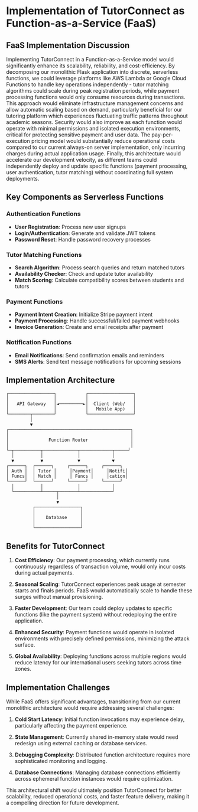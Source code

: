 # Implementation of TutorConnect as Function-as-a-Service (FaaS)

## FaaS Implementation Discussion

Implementing TutorConnect in a Function-as-a-Service model would significantly enhance its scalability, reliability, and cost-efficiency. By decomposing our monolithic Flask application into discrete, serverless functions, we could leverage platforms like AWS Lambda or Google Cloud Functions to handle key operations independently - tutor matching algorithms could scale during peak registration periods, while payment processing functions would only consume resources during transactions. This approach would eliminate infrastructure management concerns and allow automatic scaling based on demand, particularly beneficial for our tutoring platform which experiences fluctuating traffic patterns throughout academic seasons. Security would also improve as each function would operate with minimal permissions and isolated execution environments, critical for protecting sensitive payment and user data. The pay-per-execution pricing model would substantially reduce operational costs compared to our current always-on server implementation, only incurring charges during actual application usage. Finally, this architecture would accelerate our development velocity, as different teams could independently deploy and update specific functions (payment processing, user authentication, tutor matching) without coordinating full system deployments.

## Key Components as Serverless Functions

### Authentication Functions
- **User Registration**: Process new user signups
- **Login/Authentication**: Generate and validate JWT tokens
- **Password Reset**: Handle password recovery processes

### Tutor Matching Functions
- **Search Algorithm**: Process search queries and return matched tutors
- **Availability Checker**: Check and update tutor availability
- **Match Scoring**: Calculate compatibility scores between students and tutors

### Payment Functions
- **Payment Intent Creation**: Initialize Stripe payment intent
- **Payment Processing**: Handle successful/failed payment webhooks
- **Invoice Generation**: Create and email receipts after payment

### Notification Functions
- **Email Notifications**: Send confirmation emails and reminders
- **SMS Alerts**: Send text message notifications for upcoming sessions

## Implementation Architecture

```
┌─────────────────┐           ┌─────────────────┐
│                 │           │                 │
│   API Gateway   │◄─────────►│  Client (Web/   │
│                 │           │   Mobile App)   │
└────────┬────────┘           └─────────────────┘
         │
         ▼
┌──────────────────────────────────────────────┐
│                                              │
│               Function Router                │
│                                              │
└─┬──────────┬─────────────┬────────────┬─────┘
  │          │             │            │
  ▼          ▼             ▼            ▼
┌──────┐  ┌──────┐     ┌──────┐     ┌──────┐
│ Auth │  │ Tutor │     │Payment│     │Notifi│
│ Funcs│  │ Match │     │ Funcs │     │cation│
└──────┘  └──────┘     └──────┘     └──────┘
  │          │             │            │
  └──────────┴─────┬───────┴────────────┘
                   │
                   ▼
          ┌─────────────────┐
          │                 │
          │    Database     │
          │                 │
          └─────────────────┘
```

## Benefits for TutorConnect

1. **Cost Efficiency**: Our payment processing, which currently runs continuously regardless of transaction volume, would only incur costs during actual payments.

2. **Seasonal Scaling**: TutorConnect experiences peak usage at semester starts and finals periods. FaaS would automatically scale to handle these surges without manual provisioning.

3. **Faster Development**: Our team could deploy updates to specific functions (like the payment system) without redeploying the entire application.

4. **Enhanced Security**: Payment functions would operate in isolated environments with precisely defined permissions, minimizing the attack surface.

5. **Global Availability**: Deploying functions across multiple regions would reduce latency for our international users seeking tutors across time zones.

## Implementation Challenges

While FaaS offers significant advantages, transitioning from our current monolithic architecture would require addressing several challenges:

1. **Cold Start Latency**: Initial function invocations may experience delay, particularly affecting the payment experience.

2. **State Management**: Currently shared in-memory state would need redesign using external caching or database services.

3. **Debugging Complexity**: Distributed function architecture requires more sophisticated monitoring and logging.

4. **Database Connections**: Managing database connections efficiently across ephemeral function instances would require optimization.

This architectural shift would ultimately position TutorConnect for better scalability, reduced operational costs, and faster feature delivery, making it a compelling direction for future development.